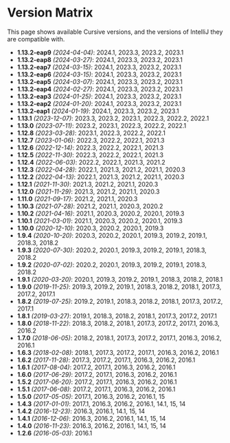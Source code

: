 # Version Matrix

This page shows available Cursive versions, and the versions of IntelliJ they are compatible with.

- **1.13.2-eap9** _(2024-04-04)_: 2024.1, 2023.3, 2023.2, 2023.1
- **1.13.2-eap8** _(2024-03-27)_: 2024.1, 2023.3, 2023.2, 2023.1
- **1.13.2-eap7** _(2024-03-15)_: 2024.1, 2023.3, 2023.2, 2023.1
- **1.13.2-eap6** _(2024-03-15)_: 2024.1, 2023.3, 2023.2, 2023.1
- **1.13.2-eap5** _(2024-03-07)_: 2024.1, 2023.3, 2023.2, 2023.1
- **1.13.2-eap4** _(2024-02-27)_: 2024.1, 2023.3, 2023.2, 2023.1
- **1.13.2-eap3** _(2024-01-25)_: 2024.1, 2023.3, 2023.2, 2023.1
- **1.13.2-eap2** _(2024-01-20)_: 2024.1, 2023.3, 2023.2, 2023.1
- **1.13.2-eap1** _(2024-01-19)_: 2024.1, 2023.3, 2023.2, 2023.1
- **1.13.1** _(2023-12-07)_: 2023.3, 2023.2, 2023.1, 2022.3, 2022.2, 2022.1
- **1.13.0** _(2023-07-11)_: 2023.2, 2023.1, 2022.3, 2022.2, 2022.1
- **1.12.8** _(2023-03-28)_: 2023.1, 2022.3, 2022.2, 2022.1
- **1.12.7** _(2023-01-06)_: 2022.3, 2022.2, 2022.1, 2021.3
- **1.12.6** _(2022-12-14)_: 2022.3, 2022.2, 2022.1, 2021.3
- **1.12.5** _(2022-11-30)_: 2022.3, 2022.2, 2022.1, 2021.3
- **1.12.4** _(2022-06-03)_: 2022.2, 2022.1, 2021.3, 2021.2
- **1.12.3** _(2022-04-28)_: 2022.1, 2021.3, 2021.2, 2021.1, 2020.3
- **1.12.2** _(2022-04-13)_: 2022.1, 2021.3, 2021.2, 2021.1, 2020.3
- **1.12.1** _(2021-11-30)_: 2021.3, 2021.2, 2021.1, 2020.3
- **1.12.0** _(2021-11-29)_: 2021.3, 2021.2, 2021.1, 2020.3
- **1.11.0** _(2021-09-17)_: 2021.2, 2021.1, 2020.3
- **1.10.3** _(2021-07-28)_: 2021.2, 2021.1, 2020.3, 2020.2
- **1.10.2** _(2021-04-16)_: 2021.1, 2020.3, 2020.2, 2020.1, 2019.3
- **1.10.1** _(2021-03-01)_: 2021.1, 2020.3, 2020.2, 2020.1, 2019.3
- **1.10.0** _(2020-12-10)_: 2020.3, 2020.2, 2020.1, 2019.3
- **1.9.4** _(2020-10-20)_: 2020.3, 2020.2, 2020.1, 2019.3, 2019.2, 2019.1, 2018.3, 2018.2
- **1.9.3** _(2020-07-30)_: 2020.2, 2020.1, 2019.3, 2019.2, 2019.1, 2018.3, 2018.2
- **1.9.2** _(2020-07-02)_: 2020.2, 2020.1, 2019.3, 2019.2, 2019.1, 2018.3, 2018.2
- **1.9.1** _(2020-03-20)_: 2020.1, 2019.3, 2019.2, 2019.1, 2018.3, 2018.2, 2018.1
- **1.9.0** _(2019-11-25)_: 2019.3, 2019.2, 2019.1, 2018.3, 2018.2, 2018.1, 2017.3, 2017.2, 2017.1
- **1.8.2** _(2019-07-25)_: 2019.2, 2019.1, 2018.3, 2018.2, 2018.1, 2017.3, 2017.2, 2017.1
- **1.8.1** _(2019-03-27)_: 2019.1, 2018.3, 2018.2, 2018.1, 2017.3, 2017.2, 2017.1
- **1.8.0** _(2018-11-22)_: 2018.3, 2018.2, 2018.1, 2017.3, 2017.2, 2017.1, 2016.3, 2016.2
- **1.7.0** _(2018-06-05)_: 2018.2, 2018.1, 2017.3, 2017.2, 2017.1, 2016.3, 2016.2, 2016.1
- **1.6.3** _(2018-02-08)_: 2018.1, 2017.3, 2017.2, 2017.1, 2016.3, 2016.2, 2016.1
- **1.6.2** _(2017-11-28)_: 2017.3, 2017.2, 2017.1, 2016.3, 2016.2, 2016.1
- **1.6.1** _(2017-08-04)_: 2017.2, 2017.1, 2016.3, 2016.2, 2016.1
- **1.6.0** _(2017-06-29)_: 2017.2, 2017.1, 2016.3, 2016.2, 2016.1
- **1.5.2** _(2017-06-20)_: 2017.2, 2017.1, 2016.3, 2016.2, 2016.1
- **1.5.1** _(2017-06-08)_: 2017.2, 2017.1, 2016.3, 2016.2, 2016.1
- **1.5.0** _(2017-05-05)_: 2017.1, 2016.3, 2016.2, 2016.1, 15
- **1.4.3** _(2017-01-01)_: 2017.1, 2016.3, 2016.2, 2016.1, 14.1, 15, 14
- **1.4.2** _(2016-12-23)_: 2016.3, 2016.1, 14.1, 15, 14
- **1.4.1** _(2016-12-06)_: 2016.3, 2016.2, 2016.1, 14.1, 15, 14
- **1.4.0** _(2016-11-23)_: 2016.3, 2016.2, 2016.1, 14.1, 15, 14
- **1.2.6** _(2016-05-03)_: 2016.1
